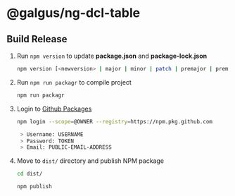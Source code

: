 # @galgus/ng-dcl-table

## Build Release

1. Run `npm version` to update **package.json** and **package-lock.json**

   ```bash
   npm version [<newversion> | major | minor | patch | premajor | preminor | prepatch | prerelease | from-git]
   ```

2. Run `npm run packagr` to compile project

   ```bash
   npm run packagr
   ```

3. Login to [Github Packages](https://docs.github.com/es/packages/guides/configuring-npm-for-use-with-github-packages)

   ```bash
   npm login --scope=@OWNER --registry=https://npm.pkg.github.com

    > Username: USERNAME
    > Password: TOKEN
    > Email: PUBLIC-EMAIL-ADDRESS
   ```

4. Move to `dist/` directory and publish NPM package

   ```bash
   cd dist/

   npm publish
   ```
